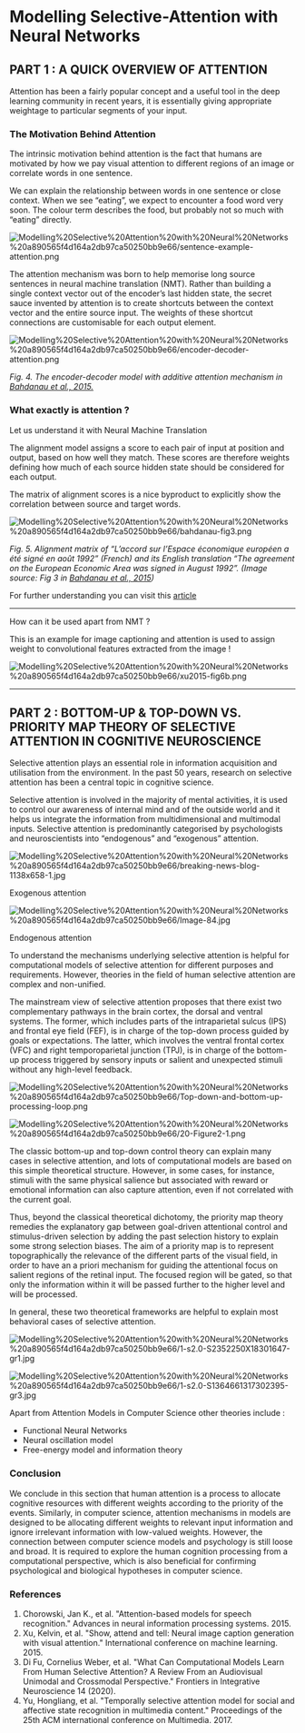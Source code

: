 # Modelling Selective-Attention with Neural Networks

## PART 1 : A QUICK OVERVIEW OF ATTENTION

Attention has been a fairly popular concept and a useful tool in the deep learning community in recent years, it is essentially giving appropriate weightage to particular segments of your input.

### The Motivation Behind Attention

The intrinsic motivation behind attention is the fact that humans are motivated by how we pay visual attention to different regions of an image or correlate words in one sentence. 

We can explain the relationship between words in one sentence or close context. When we see “eating”, we expect to encounter a food word very soon. The colour term describes the food, but probably not so much with “eating” directly.

![Modelling%20Selective%20Attention%20with%20Neural%20Networks%20a890565f4d164a2db97ca50250bb9e66/sentence-example-attention.png](Modelling%20Selective%20Attention%20with%20Neural%20Networks%20a890565f4d164a2db97ca50250bb9e66/sentence-example-attention.png)

The attention mechanism was born to help memorise long source sentences in neural machine translation (NMT). Rather than building a single context vector out of the encoder’s last hidden state, the secret sauce invented by attention is to create shortcuts between the context vector and the entire source input. The weights of these shortcut connections are customisable for each output element.

![Modelling%20Selective%20Attention%20with%20Neural%20Networks%20a890565f4d164a2db97ca50250bb9e66/encoder-decoder-attention.png](Modelling%20Selective%20Attention%20with%20Neural%20Networks%20a890565f4d164a2db97ca50250bb9e66/encoder-decoder-attention.png)

*Fig. 4. The encoder-decoder model with additive attention mechanism in [Bahdanau et al., 2015.](https://arxiv.org/abs/1409.0473)*

### What exactly is attention ?

Let us understand it with Neural Machine Translation 

The alignment model assigns a score to each pair of input at position and output, based on how well they match. These scores are therefore weights defining how much of each source hidden state should be considered for each output. 

The matrix of alignment scores is a nice byproduct to explicitly show the correlation between source and target words. 

![Modelling%20Selective%20Attention%20with%20Neural%20Networks%20a890565f4d164a2db97ca50250bb9e66/bahdanau-fig3.png](Modelling%20Selective%20Attention%20with%20Neural%20Networks%20a890565f4d164a2db97ca50250bb9e66/bahdanau-fig3.png)

*Fig. 5. Alignment matrix of “L’accord sur l’Espace économique européen a été signé en août 1992” (French) and its English translation “The agreement on the European Economic Area was signed in August 1992”. (Image source: Fig 3 in [Bahdanau et al., 2015](https://arxiv.org/abs/1409.0473))*

For further understanding you can visit this [article](https://towardsdatascience.com/intuitive-understanding-of-attention-mechanism-in-deep-learning-6c9482aecf4f)

---

How can it be used apart from NMT ?

This is an example for image captioning and attention is used to assign weight to convolutional features extracted from the image !

![Modelling%20Selective%20Attention%20with%20Neural%20Networks%20a890565f4d164a2db97ca50250bb9e66/xu2015-fig6b.png](Modelling%20Selective%20Attention%20with%20Neural%20Networks%20a890565f4d164a2db97ca50250bb9e66/xu2015-fig6b.png)

---

## PART 2 : BOTTOM-UP & TOP-DOWN VS. PRIORITY MAP THEORY OF SELECTIVE ATTENTION IN COGNITIVE NEUROSCIENCE

Selective attention plays an essential role in information acquisition and utilisation from the environment. In the past 50 years, research on selective attention has been a central topic in cognitive science.

Selective attention is involved in the majority of mental activities, it is used to control our awareness of internal mind and of the outside world and it helps us integrate the information from multidimensional and multimodal inputs. Selective attention is predominantly categorised by psychologists and neuroscientists into “endogenous” and “exogenous” attention.

![Modelling%20Selective%20Attention%20with%20Neural%20Networks%20a890565f4d164a2db97ca50250bb9e66/breaking-news-blog-1138x658-1.jpg](Modelling%20Selective%20Attention%20with%20Neural%20Networks%20a890565f4d164a2db97ca50250bb9e66/breaking-news-blog-1138x658-1.jpg)

Exogenous attention

![Modelling%20Selective%20Attention%20with%20Neural%20Networks%20a890565f4d164a2db97ca50250bb9e66/Image-84.jpg](Modelling%20Selective%20Attention%20with%20Neural%20Networks%20a890565f4d164a2db97ca50250bb9e66/Image-84.jpg)

Endogenous attention

To understand the mechanisms underlying selective attention is helpful for computational models of selective attention for different purposes and requirements. However, theories in the field of human selective attention are complex and non-unified.

The mainstream view of selective attention proposes that there exist two complementary pathways in the brain cortex, the dorsal and ventral systems. The former, which includes parts of the intraparietal sulcus (IPS) and frontal eye field (FEF), is in charge of the top-down process guided by goals or expectations. The latter, which involves the ventral frontal cortex (VFC) and right temporoparietal junction (TPJ), is in charge of the bottom-up process triggered by sensory inputs or salient and unexpected stimuli without any high-level feedback. 

![Modelling%20Selective%20Attention%20with%20Neural%20Networks%20a890565f4d164a2db97ca50250bb9e66/Top-down-and-bottom-up-processing-loop.png](Modelling%20Selective%20Attention%20with%20Neural%20Networks%20a890565f4d164a2db97ca50250bb9e66/Top-down-and-bottom-up-processing-loop.png)

![Modelling%20Selective%20Attention%20with%20Neural%20Networks%20a890565f4d164a2db97ca50250bb9e66/20-Figure2-1.png](Modelling%20Selective%20Attention%20with%20Neural%20Networks%20a890565f4d164a2db97ca50250bb9e66/20-Figure2-1.png)

The classic bottom-up and top-down control theory can explain many cases in selective attention, and lots of computational models are based on this simple theoretical structure. However, in some cases, for instance, stimuli with the same physical salience but associated with reward or emotional information can also capture attention, even if not correlated with the current goal. 

Thus, beyond the classical theoretical dichotomy, the priority map theory remedies the explanatory gap between goal-driven attentional control and stimulus-driven selection by adding the past selection history to explain some strong selection biases. The aim of a priority map is to represent topographically the relevance of the different parts of the visual field, in order to have an a priori mechanism for guiding the attentional focus on salient regions of the retinal input. The focused region will be gated, so that only the information within it will be passed further to the higher level and will be processed.

 In general, these two theoretical frameworks are helpful to explain most behavioral cases of selective attention.

![Modelling%20Selective%20Attention%20with%20Neural%20Networks%20a890565f4d164a2db97ca50250bb9e66/1-s2.0-S2352250X18301647-gr1.jpg](Modelling%20Selective%20Attention%20with%20Neural%20Networks%20a890565f4d164a2db97ca50250bb9e66/1-s2.0-S2352250X18301647-gr1.jpg)

![Modelling%20Selective%20Attention%20with%20Neural%20Networks%20a890565f4d164a2db97ca50250bb9e66/1-s2.0-S1364661317302395-gr3.jpg](Modelling%20Selective%20Attention%20with%20Neural%20Networks%20a890565f4d164a2db97ca50250bb9e66/1-s2.0-S1364661317302395-gr3.jpg)

Apart from Attention Models in Computer Science other theories include :

- Functional Neural Networks
- Neural oscillation model
- Free-energy model and information theory

### Conclusion

We conclude in this section that human attention is a process to allocate cognitive resources with different weights according to the priority of the events. Similarly, in computer science, attention mechanisms in models are designed to be allocating different weights to relevant input information and ignore irrelevant information with low-valued weights. However, the connection between computer science models and psychology is still loose and broad. It is required to explore the human cognition processing from a computational perspective, which is also beneficial for confirming psychological and biological hypotheses in computer science.

### References
1. Chorowski, Jan K., et al. "Attention-based models for speech recognition." Advances in neural information processing systems. 2015.
2. Xu, Kelvin, et al. "Show, attend and tell: Neural image caption generation with visual attention." International conference on machine learning. 2015.
3. Di Fu, Cornelius Weber, et al. "What Can Computational Models Learn From Human Selective Attention? A Review From an Audiovisual Unimodal and Crossmodal Perspective." Frontiers in Integrative Neuroscience 14 (2020).
4. Yu, Hongliang, et al. "Temporally selective attention model for social and affective state recognition in multimedia content." Proceedings of the 25th ACM international conference on Multimedia. 2017.